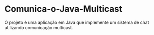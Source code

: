 # Comunica-o-Java-Multicast
O projeto é uma aplicação em Java que implemente um sistema de chat utilizando comunicação multicast.
